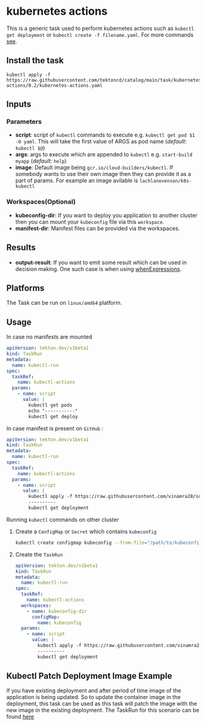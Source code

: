 # kubernetes actions

This is a generic task used to perform kubernetes actions such as `kubectl get deployment` or `kubectl create -f filename.yaml`. For more commands [see](https://kubernetes.io/docs/reference/kubectl/overview/).

## Install the task

```
kubectl apply -f https://raw.githubusercontent.com/tektoncd/catalog/main/task/kubernetes-actions/0.2/kubernetes-actions.yaml
```

## Inputs

### Parameters

- **script**: script of `kubectl` commands to execute e.g. `kubectl get pod $1 -0 yaml`. This will take the first value of ARGS as pod name (_default_: `kubectl $@`)
- **args**: args to execute which are appended to `kubectl` e.g. `start-build myapp` (_default_: `help`)
- **image**: Default image being `gcr.io/cloud-builders/kubectl`. If somebody wants to use their own image then they can provide it as a part of params. For example an image avilable is `lachlanevenson/k8s-kubectl`

### Workspaces(Optional)

- **kubeconfig-dir**: If you want to deploy you application to another cluster then you can mount your `kubeconfig` file via this `workspace`.
- **manifest-dir**: Manifest files can be provided via the workspaces.

## Results

- **output-result**: If you want to emit some result which can be used in decision making. One such case is when using [whenExpressions](https://github.com/tektoncd/pipeline/blob/main/docs/pipelines.md#guard-task-execution-using-whenexpressions).

## Platforms

The Task can be run on `linux/amd64` platform.

## Usage

In case no manifests are mounted

```yaml
apiVersion: tekton.dev/v1beta1
kind: TaskRun
metadata:
  name: kubectl-run
spec:
  taskRef:
    name: kubectl-actions
  params:
    - name: script
      value: |
        kubectl get pods 
        echo "-----------"
        kubectl get deploy
```

In case manifest is present on `GitHub` :

```yaml
apiVersion: tekton.dev/v1beta1
kind: TaskRun
metadata:
  name: kubectl-run
spec:
  taskRef:
    name: kubectl-actions
  params:
    - name: script
      value: |
        kubectl apply -f https://raw.githubusercontent.com/vinamra28/social-client/master/k8s/deployment.yaml
        ----------
        kubectl get deployment
```

Running `kubectl` commands on other cluster

1. Create a `ConfigMap` or `Secret` which contains `kubeconfig`

   ```sh
   kubectl create configmap kubeconfig --from-file="/path/to/kubeconfig"
   ```

2. Create the `TaskRun`
   ```yaml
   apiVersion: tekton.dev/v1beta1
   kind: TaskRun
   metadata:
     name: kubectl-run
   spec:
     taskRef:
       name: kubectl-actions
     workspaces:
       - name: kubeconfig-dir
         configMap:
           name: kubeconfig
     params:
       - name: script
         value: |
           kubectl apply -f https://raw.githubusercontent.com/vinamra28/social-client/master/k8s/deployment.yaml
           ----------
           kubectl get deployment
   ```

## Kubectl Patch Deployment Image Example

If you have existing deployment and after period of time image of the application is being updated. So to update the container image in the deployment, this task can be used as this task will patch the image with the new image in the existing deployment. The TaskRun for this scenario can be found [here](./samples/update-deployment-image-taskrun.yaml)
